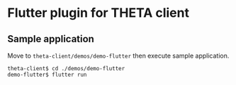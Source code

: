 # Flutter plugin for THETA client

## Sample application
Move to `theta-client/demos/demo-flutter` then execute sample application.

```
theta-client$ cd ./demos/demo-flutter
demo-flutter$ flutter run
```

